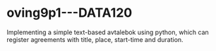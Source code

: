 # oving9p1---DATA120
Implementing a simple text-based avtalebok using python,
which can register agreements with title, place, 
start-time and duration. 
